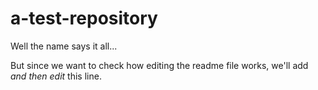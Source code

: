 # a-test-repository
Well the name says it all...

But since we want to check how editing the readme file works, we'll add *and then edit* this line.
